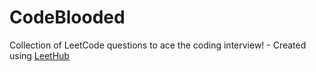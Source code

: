 # CodeBlooded
Collection of LeetCode questions to ace the coding interview! - Created using [LeetHub](https://github.com/minjungsung/leethub)
